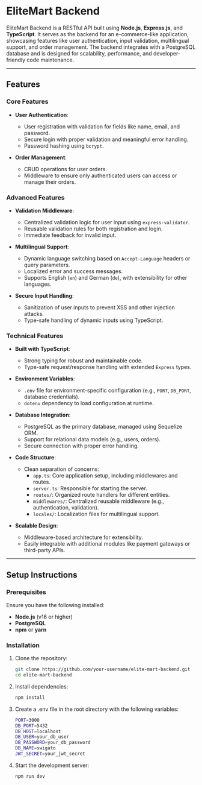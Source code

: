 # **EliteMart Backend**

EliteMart Backend is a RESTful API built using **Node.js**, **Express.js**, and **TypeScript**. It serves as the backend for an e-commerce-like application, showcasing features like user authentication, input validation, multilingual support, and order management. The backend integrates with a PostgreSQL database and is designed for scalability, performance, and developer-friendly code maintenance.

---

## **Features**

### **Core Features**
- **User Authentication**:
  - User registration with validation for fields like name, email, and password.
  - Secure login with proper validation and meaningful error handling.
  - Password hashing using `bcrypt`.

- **Order Management**:
  - CRUD operations for user orders.
  - Middleware to ensure only authenticated users can access or manage their orders.

### **Advanced Features**
- **Validation Middleware**:
  - Centralized validation logic for user input using `express-validator`.
  - Reusable validation rules for both registration and login.
  - Immediate feedback for invalid input.

- **Multilingual Support**:
  - Dynamic language switching based on `Accept-Language` headers or query parameters.
  - Localized error and success messages.
  - Supports English (`en`) and German (`de`), with extensibility for other languages.

- **Secure Input Handling**:
  - Sanitization of user inputs to prevent XSS and other injection attacks.
  - Type-safe handling of dynamic inputs using TypeScript.

### **Technical Features**
- **Built with TypeScript**:
  - Strong typing for robust and maintainable code.
  - Type-safe request/response handling with extended `Express` types.

- **Environment Variables**:
  - `.env` file for environment-specific configuration (e.g., `PORT`, `DB_PORT`, database credentials).
  - `dotenv` dependency to load configuration at runtime.

- **Database Integration**:
  - PostgreSQL as the primary database, managed using Sequelize ORM.
  - Support for relational data models (e.g., users, orders).
  - Secure connection with proper error handling.

- **Code Structure**:
  - Clean separation of concerns:
    - `app.ts`: Core application setup, including middlewares and routes.
    - `server.ts`: Responsible for starting the server.
    - `routes/`: Organized route handlers for different entities.
    - `middlewares/`: Centralized reusable middleware (e.g., authentication, validation).
    - `locales/`: Localization files for multilingual support.

- **Scalable Design**:
  - Middleware-based architecture for extensibility.
  - Easily integrable with additional modules like payment gateways or third-party APIs.

---

## **Setup Instructions**

### **Prerequisites**
Ensure you have the following installed:
- **Node.js** (v16 or higher)
- **PostgreSQL**
- **npm** or **yarn**

### **Installation**
1. Clone the repository:
   ```bash
   git clone https://github.com/your-username/elite-mart-backend.git
   cd elite-mart-backend
   ```
   
2. Install dependencies:
   ```bash
   npm install
   ```
   
3. Create a .env file in the root directory with the following variables:
   ```bash
   PORT=3000
   DB_PORT=5432
   DB_HOST=localhost
   DB_USER=your_db_user
   DB_PASSWORD=your_db_password
   DB_NAME=swigato
   JWT_SECRET=your_jwt_secret
   ```

4. Start the development server:
   ```bash
   npm run dev
   ```


